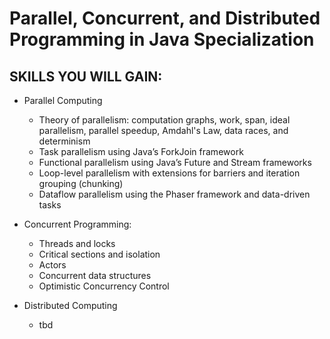  # Parallel, Concurrent, and Distributed Programming in Java Specialization

## SKILLS YOU WILL GAIN:

* Parallel Computing

	* Theory of parallelism: computation graphs, work, span, ideal parallelism, parallel speedup, Amdahl's Law, data races, and determinism
	* Task parallelism using Java’s ForkJoin framework
	* Functional parallelism using Java’s Future and Stream frameworks
	* Loop-level parallelism with extensions for barriers and iteration grouping (chunking)
	* Dataflow parallelism using the Phaser framework and data-driven tasks

* Concurrent Programming:
	* Threads and locks
	* Critical sections and isolation
	* Actors
	* Concurrent data structures
	* Optimistic Concurrency Control

* Distributed Computing
	* tbd
